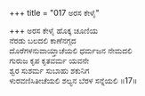 +++
title = "017 ಅರಸ ಕೇಳೈ"

+++
ಅರಸ ಕೇಳೈ ಹೊಕ್ಕ ಚೂಣಿಯ  
ನೆರಡು ಬಲದಲಿ ಕಾಣೆನಗ್ಗದ  
ದೊರೆಗಳನುವಾಯ್ತಾಚೆಯಲಿ ಧರ್ಮಜನ ನೇಮದಲಿ  
ಗುರುಜ ಕೃಪ ಕೃತವರ್ಮ ಯವನೇ  
ಶ್ವರ ಸುಶರ್ಮ ಸುಬಾಹು ಶಕುನಿಗ  
ಳುರವಣಿಸಿತೀಚೆಯಲಿ ಶಲ್ಯನ ಬೆರಳ ಸನ್ನೆಯಲಿ      ॥17॥